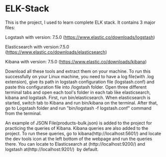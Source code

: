 # ELK-Stack 
This is the project, I used to learn complete ELK stack. It contains 3 major files:

Logstash with version: 7.5.0 (https://www.elastic.co/downloads/logstash)

Elasticsearch with version:7.5.0 (https://www.elastic.co/downloads/elasticsearch)

Kibana with version: 7.5.0 (https://www.elastic.co/downloads/kibana)

Download all these tools and extract them on your machine. To run this successfully on your Linux machine, you need to have a log file(with .log extension), give its path in logstash configuration file (logstash.conf) and paste this configuration file into /logstash folder.
Open three different terminal tabs and open each tool's folder in each tab like elasticsearch, kibana and logstash. First, run bin/elasticsearch. When elasticsearch is started, switch tab to Kibana and run bin/kibana on the terminal. After that, go to Logstash folder and run "bin/logstash -f logstash.conf" command from the terminal.

An example of JSON File(products-bulk.json) is added to the project for practicing the queries of Kibana. Kibana queries are also added to the project. To run these queries, go to kibana(http://localhost:5601/) and locate the dev tools icon at the left bottom of the webpage and run the queries there. You can locate to Elasticsearch at (http://localhost:9200/) and logstash at(http://localhost:9201/)  by default.